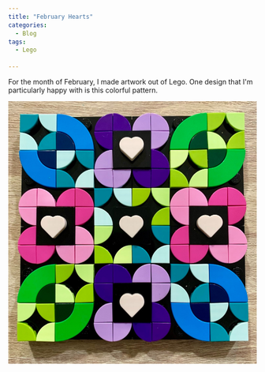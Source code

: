 ```yaml
---
title: "February Hearts"
categories:
  - Blog
tags:
  - Lego
  
---
```

For the month of February, I made artwork out of Lego. One design that I'm particularly happy with is this colorful pattern.

![Lego pattern](/assets/images/hearts.jpg)